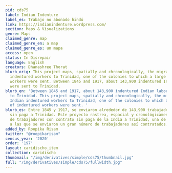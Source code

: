 ```yaml
---
pid: cds75
label: Indian Indenture
label_es: Trabajo no abonado hindú
link: https://indianindenture.wordpress.com/
section: Maps & Visualizations
genre: Maps
claimed_genre: map
claimed_genre_en: a map
claimed_genre_es: un mapa
access: open
status: In Disrepair
language: English
creators: Dhanashree Thorat
blurb_orig: This project maps, spatially and chronologically, the migration of Indian
  indentured workers to Trinidad, one of the colonies to which a large number of indentured
  workers were sent. Between 1845 and 1917, about 143,900 indentured Indian labourers
  were sent to Trinidad.
blurb_en: 'Between 1845 and 1917, about 143,900 indentured Indian labourers were sent
  to Trinidad. This project maps, spatially and chronologically, the migration of
  Indian indentured workers to Trinidad, one of the colonies to which a large number
  of indentured workers were sent. '
blurb_es: Entre 1845 y 1917, se enviaron alrededor de 143,900 trabajadores hindúes
  sin paga a Trinidad. Este proyecto rastrea, espacial y cronológicamente, la migración
  de trabajadores con contrato sin paga de la India a Trinidad, una de las colonias
  a las que se enviaron un gran número de trabajadores así contratados.
added_by: Roopika Risam
twitter: "@roopikarisam"
census_year: '2020'
order: '197'
layout: caridischo_item
collection: caridischo
thumbnail: "/img/derivatives/simple/cds75/thumbnail.jpg"
full: "/img/derivatives/simple/cds75/fullwidth.jpg"
---
```

